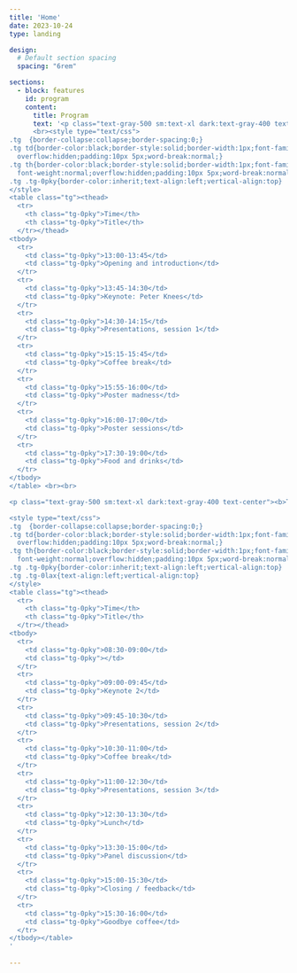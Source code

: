 ```yaml
---
title: 'Home'
date: 2023-10-24
type: landing

design:
  # Default section spacing
  spacing: "6rem"

sections:
  - block: features
    id: program
    content:
      title: Program
      text: '<p class="text-gray-500 sm:text-xl dark:text-gray-400 text-center"><b>Monday</b><br> </p>
      <br><style type="text/css">
.tg  {border-collapse:collapse;border-spacing:0;}
.tg td{border-color:black;border-style:solid;border-width:1px;font-family:Arial, sans-serif;font-size:14px;
  overflow:hidden;padding:10px 5px;word-break:normal;}
.tg th{border-color:black;border-style:solid;border-width:1px;font-family:Arial, sans-serif;font-size:14px;
  font-weight:normal;overflow:hidden;padding:10px 5px;word-break:normal;}
.tg .tg-0pky{border-color:inherit;text-align:left;vertical-align:top}
</style>
<table class="tg"><thead>
  <tr>
    <th class="tg-0pky">Time</th>
    <th class="tg-0pky">Title</th>
  </tr></thead>
<tbody>
  <tr>
    <td class="tg-0pky">13:00-13:45</td>
    <td class="tg-0pky">Opening and introduction</td>
  </tr>
  <tr>
    <td class="tg-0pky">13:45-14:30</td>
    <td class="tg-0pky">Keynote: Peter Knees</td>
  </tr>
  <tr>
    <td class="tg-0pky">14:30-14:15</td>
    <td class="tg-0pky">Presentations, session 1</td>
  </tr>
  <tr>
    <td class="tg-0pky">15:15-15:45</td>
    <td class="tg-0pky">Coffee break</td>
  </tr>
  <tr>
    <td class="tg-0pky">15:55-16:00</td>
    <td class="tg-0pky">Poster madness</td>
  </tr>
  <tr>
    <td class="tg-0pky">16:00-17:00</td>
    <td class="tg-0pky">Poster sessions</td>
  </tr>
  <tr>
    <td class="tg-0pky">17:30-19:00</td>
    <td class="tg-0pky">Food and drinks</td>
  </tr>
</tbody>
</table> <br><br>

<p class="text-gray-500 sm:text-xl dark:text-gray-400 text-center"><b>Tuesday</b><br> </p>

<style type="text/css">
.tg  {border-collapse:collapse;border-spacing:0;}
.tg td{border-color:black;border-style:solid;border-width:1px;font-family:Arial, sans-serif;font-size:14px;
  overflow:hidden;padding:10px 5px;word-break:normal;}
.tg th{border-color:black;border-style:solid;border-width:1px;font-family:Arial, sans-serif;font-size:14px;
  font-weight:normal;overflow:hidden;padding:10px 5px;word-break:normal;}
.tg .tg-0pky{border-color:inherit;text-align:left;vertical-align:top}
.tg .tg-0lax{text-align:left;vertical-align:top}
</style>
<table class="tg"><thead>
  <tr>
    <th class="tg-0pky">Time</th>
    <th class="tg-0pky">Title</th>
  </tr></thead>
<tbody>
  <tr>
    <td class="tg-0pky">08:30-09:00</td>
    <td class="tg-0pky"></td>
  </tr>
  <tr>
    <td class="tg-0pky">09:00-09:45</td>
    <td class="tg-0pky">Keynote 2</td>
  </tr>
  <tr>
    <td class="tg-0pky">09:45-10:30</td>
    <td class="tg-0pky">Presentations, session 2</td>
  </tr>
  <tr>
    <td class="tg-0pky">10:30-11:00</td>
    <td class="tg-0pky">Coffee break</td>
  </tr>
  <tr>
    <td class="tg-0pky">11:00-12:30</td>
    <td class="tg-0pky">Presentations, session 3</td>
  </tr>
  <tr>
    <td class="tg-0pky">12:30-13:30</td>
    <td class="tg-0pky">Lunch</td>
  </tr>
  <tr>
    <td class="tg-0pky">13:30-15:00</td>
    <td class="tg-0pky">Panel discussion</td>
  </tr>
  <tr>
    <td class="tg-0pky">15:00-15:30</td>
    <td class="tg-0pky">Closing / feedback</td>
  </tr>
  <tr>
    <td class="tg-0pky">15:30-16:00</td>
    <td class="tg-0pky">Goodbye coffee</td>
  </tr>
</tbody></table>
' 
  
---
```

